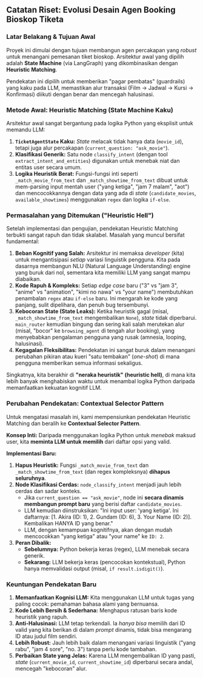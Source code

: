 ## Catatan Riset: Evolusi Desain Agen Booking Bioskop Tiketa

### Latar Belakang & Tujuan Awal
Proyek ini dimulai dengan tujuan membangun agen percakapan yang *robust* untuk menangani pemesanan tiket bioskop. Arsitektur awal yang dipilih adalah **State Machine** (via LangGraph) yang dikombinasikan dengan **Heuristic Matching**.

Pendekatan ini dipilih untuk memberikan "pagar pembatas" (guardrails) yang kaku pada LLM, memastikan alur transaksi (Film -> Jadwal -> Kursi -> Konfirmasi) diikuti dengan benar dan mencegah halusinasi.

### Metode Awal: Heuristic Matching (State Machine Kaku)

Arsitektur awal sangat bergantung pada logika Python yang eksplisit untuk memandu LLM:

1.  **`TicketAgentState` Kaku:** *State* melacak tidak hanya data (`movie_id`), tetapi juga alur percakapan (`current_question: "ask_movie"`).
2.  **Klasifikasi Generik:** Satu node `classify_intent` (dengan tool `extract_intent_and_entities`) digunakan untuk menebak niat dan entitas user secara umum.
3.  **Logika Heuristik Berat:** Fungsi-fungsi inti seperti `_match_movie_from_text` dan `_match_showtime_from_text` dibuat untuk mem-parsing input mentah user ("yang ketiga", "jam 7 malam", "aot") dan mencocokkannya dengan data yang ada di *state* (`candidate_movies`, `available_showtimes`) menggunakan `regex` dan logika `if-else`.

### Permasalahan yang Ditemukan ("Heuristic Hell")

Setelah implementasi dan pengujian, pendekatan Heuristic Matching terbukti sangat rapuh dan tidak skalabel. Masalah yang muncul bersifat fundamental:

1.  **Beban Kognitif yang Salah:** Arsitektur ini memaksa *developer* (kita) untuk mengantisipasi *setiap* variasi linguistik pengguna. Kita pada dasarnya membangun NLU (Natural Language Understanding) engine yang buruk dari nol, sementara kita memiliki LLM yang sangat mampu diabaikan.
2.  **Kode Rapuh & Kompleks:** Setiap *edge case* baru ("3" vs "jam 3", "anime" vs "animation", "kimi no nawa" vs "your name") membutuhkan penambalan `regex` atau `if-else` baru. Ini mengarah ke kode yang panjang, sulit dipelihara, dan penuh bug tersembunyi.
3.  **Kebocoran State (State Leaks):** Ketika heuristik gagal (misal, `_match_showtime_from_text` mengembalikan `None`), *state* tidak diperbarui. `main_router` kemudian bingung dan sering kali salah merutekan alur (misal, "bocor" ke `browsing_agent` di tengah alur booking), yang menyebabkan pengalaman pengguna yang rusak (amnesia, looping, halusinasi).
4.  **Kegagalan Fleksibilitas:** Pendekatan ini sangat buruk dalam menangani perubahan pikiran atau kueri "satu tembakan" (*one-shot*) di mana pengguna memberikan semua informasi sekaligus.

Singkatnya, kita berakhir di **"neraka heuristik" (heuristic hell)**, di mana kita lebih banyak menghabiskan waktu untuk menambal logika Python daripada memanfaatkan kekuatan kognitif LLM.

### Perubahan Pendekatan: Contextual Selector Pattern

Untuk mengatasi masalah ini, kami mempensiunkan pendekatan Heuristic Matching dan beralih ke **Contextual Selector Pattern**.

**Konsep Inti:**
Daripada menggunakan logika Python untuk *menebak* maksud user, kita **meminta LLM untuk memilih** dari daftar opsi yang valid.

**Implementasi Baru:**
1.  **Hapus Heuristik:** Fungsi `_match_movie_from_text` dan `_match_showtime_from_text` (dan regex kompleksnya) **dihapus seluruhnya**.
2.  **Node Klasifikasi Cerdas:** `node_classify_intent` menjadi jauh lebih cerdas dan sadar konteks.
    * Jika `current_question == "ask_movie"`, node ini **secara dinamis membangun prompt baru** yang berisi daftar `candidate_movies`.
    * LLM kemudian diinstruksikan: "Ini input user: 'yang ketiga'. Ini daftarnya: [1. Akira (ID: 1), 2. Gundam (ID: 6), 3. Your Name (ID: 2)]. Kembalikan HANYA ID yang benar."
    * LLM, dengan kemampuan kognitifnya, akan dengan mudah mencocokkan "yang ketiga" atau "your name" ke `ID: 2`.
3.  **Peran Dibalik:**
    * **Sebelumnya:** Python bekerja keras (regex), LLM menebak secara generik.
    * **Sekarang:** LLM bekerja keras (pencocokan kontekstual), Python hanya memvalidasi output (misal, `if result.isdigit()`).

### Keuntungan Pendekatan Baru

1.  **Memanfaatkan Kognisi LLM:** Kita menggunakan LLM untuk tugas yang paling cocok: pemahaman bahasa alami yang bernuansa.
2.  **Kode Lebih Bersih & Sederhana:** Menghapus ratusan baris kode heuristik yang rapuh.
3.  **Anti-Halusinasi:** LLM tetap terkendali. Ia *hanya bisa* memilih dari ID valid yang kita berikan di dalam *prompt* dinamis, tidak bisa mengarang ID atau judul film sendiri.
4.  **Lebih Robust:** Jauh lebih baik dalam menangani variasi linguistik ("yang rabu", "jam 4 sore", "no. 3") tanpa perlu kode tambahan.
5.  **Perbaikan State yang Jelas:** Karena LLM mengembalikan ID yang pasti, *state* (`current_movie_id`, `current_showtime_id`) diperbarui secara andal, mencegah "kebocoran" alur.